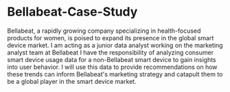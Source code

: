 # Bellabeat-Case-Study
Bellabeat, a rapidly growing company specializing in health-focused products for women, is poised to expand its presence in the global smart device market. 
I am acting as a junior data analyst working on the marketing analyst team at Bellabeat
I have the responsibility of analyzing consumer smart device usage data for a non-Bellabeat smart device to gain insights into user behavior. I will use this data to provide recommendations on how these trends can inform Bellabeat's marketing strategy and catapult them to be a global player in the smart device market.
